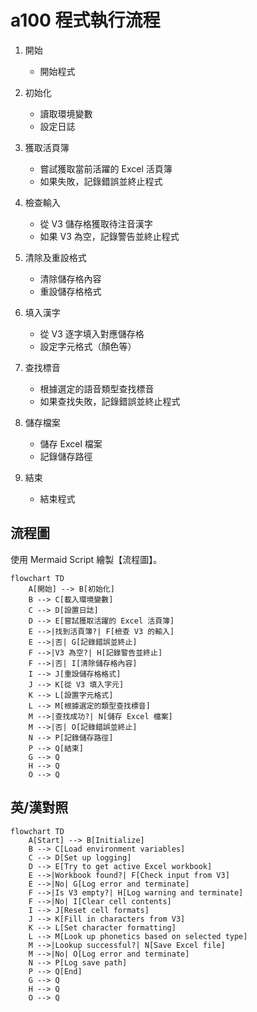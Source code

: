 # a100 程式執行流程

1. 開始

    - 開始程式

2. 初始化

    - 讀取環境變數
    - 設定日誌

3. 獲取活頁簿

   - 嘗試獲取當前活躍的 Excel 活頁簿
   - 如果失敗，記錄錯誤並終止程式

4. 檢查輸入

   - 從 V3 儲存格獲取待注音漢字
   - 如果 V3 為空，記錄警告並終止程式

5. 清除及重設格式

   - 清除儲存格內容
   - 重設儲存格格式

6. 填入漢字

   - 從 V3 逐字填入對應儲存格
   - 設定字元格式（顏色等）

7. 查找標音

   - 根據選定的語音類型查找標音
   - 如果查找失敗，記錄錯誤並終止程式

8. 儲存檔案

   - 儲存 Excel 檔案
   - 記錄儲存路徑

9. 結束

   - 結束程式

## 流程圖

使用 Mermaid Script 繪製【流程圖】。

```mermaid
flowchart TD
    A[開始] --> B[初始化]
    B --> C[載入環境變數]
    C --> D[設置日誌]
    D --> E[嘗試獲取活躍的 Excel 活頁簿]
    E -->|找到活頁簿?| F[檢查 V3 的輸入]
    E -->|否| G[記錄錯誤並終止]
    F -->|V3 為空?| H[記錄警告並終止]
    F -->|否| I[清除儲存格內容]
    I --> J[重設儲存格格式]
    J --> K[從 V3 填入字元]
    K --> L[設置字元格式]
    L --> M[根據選定的類型查找標音]
    M -->|查找成功?| N[儲存 Excel 檔案]
    M -->|否| O[記錄錯誤並終止]
    N --> P[記錄儲存路徑]
    P --> Q[結束]
    G --> Q
    H --> Q
    O --> Q
```

## 英/漢對照

```mermaid
flowchart TD
    A[Start] --> B[Initialize]
    B --> C[Load environment variables]
    C --> D[Set up logging]
    D --> E[Try to get active Excel workbook]
    E -->|Workbook found?| F[Check input from V3]
    E -->|No| G[Log error and terminate]
    F -->|Is V3 empty?| H[Log warning and terminate]
    F -->|No| I[Clear cell contents]
    I --> J[Reset cell formats]
    J --> K[Fill in characters from V3]
    K --> L[Set character formatting]
    L --> M[Look up phonetics based on selected type]
    M -->|Lookup successful?| N[Save Excel file]
    M -->|No| O[Log error and terminate]
    N --> P[Log save path]
    P --> Q[End]
    G --> Q
    H --> Q
    O --> Q
```

